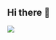 ## Hi there 👋
<img src="https://img.shields.io/badge/Python-7D929E?style=flat-square&logo=Python&logoColor=white&fontColor=white"/>
